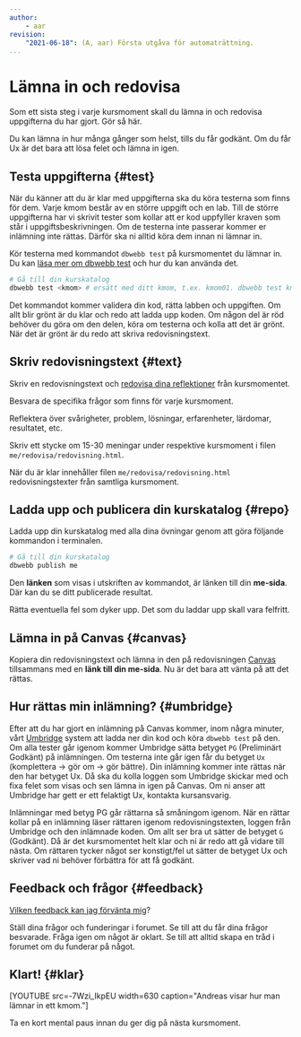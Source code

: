 ```yaml
---
author:
    - aar
revision:
    "2021-06-18": (A, aar) Första utgåva för automaträttning.
...
```

Lämna in och redovisa
==================================

Som ett sista steg i varje kursmoment skall du lämna in och redovisa uppgifterna du har gjort. Gör så här.

<!--more-->

Du kan lämna in hur många gånger som helst, tills du får godkänt. Om du får Ux är det bara att lösa felet och lämna in igen.



Testa uppgifterna {#test}
---------------------------------------

När du känner att du är klar med uppgifterna ska du köra testerna som finns för dem. Varje kmom består av en större uppgift och en lab. Till de större uppgifterna har vi skrivit tester som kollar att er kod uppfyller kraven som står i uppgiftsbeskrivningen. Om de testerna inte passerar kommer er inlämning inte rättas. Därför ska ni alltid köra dem innan ni lämnar in.

Kör testerna med kommandot `dbwebb test` på kursmomentet du lämnar in. Du kan [läsa mer om dbwebb test](dbwebb-cli/python) och hur du kan använda det.

```bash
# Gå till din kurskatalog
dbwebb test <kmom> # ersätt med ditt kmom, t.ex. kmom01. dbwebb test kmom01
```

Det kommandot kommer validera din kod, rätta labben och uppgiften. Om allt blir grönt är du klar och redo att ladda upp koden. Om någon del är röd behöver du göra om den delen, köra om testerna och kolla att det är grönt. När det är grönt är du redo att skriva redovisningstext.



Skriv redovisningstext {#text}
---------------------------------------

Skriv en redovisningstext och [redovisa dina reflektioner](kunskap/att-skriva-en-bra-redovisningstext) från kursmomentet.

Besvara de specifika frågor som finns för varje kursmoment.

Reflektera över svårigheter, problem, lösningar, erfarenheter, lärdomar, resultatet, etc.

Skriv ett stycke om 15-30 meningar under respektive kursmoment i filen `me/redovisa/redovisning.html`.

När du är klar innehåller filen `me/redovisa/redovisning.html` redovisningstexter från samtliga kursmoment.



Ladda upp och publicera din kurskatalog {#repo}
---------------------------------------

Ladda upp din kurskatalog med alla dina övningar genom att göra följande kommandon i terminalen.

```bash
# Gå till din kurskatalog
dbwebb publish me
```

Den **länken** som visas i utskriften av kommandot, är länken till din **me-sida**. Där kan du se ditt publicerade resultat.

Rätta eventuella fel som dyker upp. Det som du laddar upp skall vara felfritt.



Lämna in på Canvas {#canvas}
---------------------------------------

Kopiera din redovisningstext och lämna in den på redovisningen [Canvas](https://www.bth.se/canvas/) tillsammans med en **länk till din me-sida**. Nu är det bara att vänta på att det rättas.



Hur rättas min inlämning? {#umbridge}
---------------------------------------

Efter att du har gjort en inlämning på Canvas kommer, inom några minuter, vårt [Umbridge](länk) system att ladda ner din kod och köra `dbwebb test` på den. Om alla tester går igenom kommer Umbridge sätta betyget `PG` (Preliminärt Godkänt) på inlämningen. Om testerna inte går igen får du betyget `Ux` (komplettera → gör om → gör bättre). Din inlämning kommer inte rättas när den har betyget Ux. Då ska du kolla loggen som Umbridge skickar med och fixa felet som visas och sen lämna in igen på Canvas. Om ni anser att Umbridge har gett er ett felaktigt Ux, kontakta kursansvarig.

Inlämningar med betyg PG går rättarna så småningom igenom. När en rättar kollar på en inlämning läser rättaren igenom redovisningstexten, loggen från Umbridge och den inlämnade koden. Om allt ser bra ut sätter de betyget `G` (Godkänt). Då är det kursmomentet helt klar och ni är redo att gå vidare till nästa. Om rättaren tycker något ser konstigt/fel ut sätter de betyget Ux och skriver vad ni behöver förbättra för att få godkänt.



Feedback och frågor {#feedback}
---------------------------------------

[Vilken feedback kan jag förvänta mig](kurser/faq/vilken-feedback-far-man-pa-inlamningarna)?

Ställ dina frågor och funderingar i forumet. Se till att du får dina frågor besvarade. Fråga igen om något är oklart. Se till att alltid skapa en tråd i forumet om du funderar på något.



Klart! {#klar}
---------------------------------------

[YOUTUBE src=-7Wzi_IkpEU width=630 caption="Andreas visar hur man lämnar in ett kmom."]

Ta en kort mental paus innan du ger dig på nästa kursmoment.
